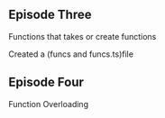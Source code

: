 ## Episode Three

Functions that takes or create functions

Created a (funcs and funcs.ts)file

## Episode Four

Function Overloading
